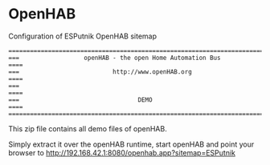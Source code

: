 # OpenHAB
Configuration of ESPutnik OpenHAB sitemap

```
==============================================================================
===                  openHAB - the open Home Automation Bus               ====
===                          http://www.openHAB.org                       ====
===                                                                       ====
===                                 DEMO                                  ====
==============================================================================
```

This zip file contains all demo files of openHAB.

Simply extract it over the openHAB runtime, start openHAB and point your browser to http://192.168.42.1:8080/openhab.app?sitemap=ESPutnik
